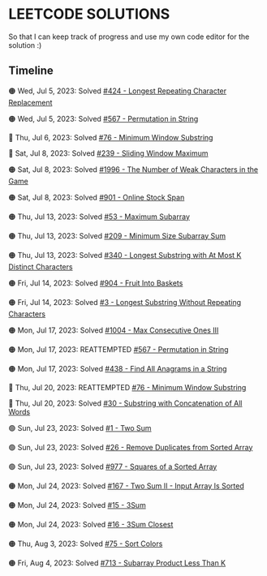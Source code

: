 # LEETCODE SOLUTIONS

So that I can keep track of progress and use my own code editor for the solution :)

## Timeline

🟠 Wed, Jul 5, 2023: Solved <a href="https://leetcode.com/problems/longest-repeating-character-replacement">#424 - Longest Repeating Character Replacement</a>

🟠 Wed, Jul 5, 2023: Solved <a href="https://leetcode.com/problems/permutation-in-string">#567 - Permutation in String</a>

🔴 Thu, Jul 6, 2023: Solved <a href="https://leetcode.com/problems/minimum-window-substring">#76 - Minimum Window Substring</a>

🔴 Sat, Jul 8, 2023: Solved <a href="https://leetcode.com/problems/sliding-window-maximum">#239 - Sliding Window Maximum</a>

🟠 Sat, Jul 8, 2023: Solved <a href="https://leetcode.com/problems/the-number-of-weak-characters-in-the-game">#1996 - The Number of Weak Characters in the Game</a>

🟠 Sat, Jul 8, 2023: Solved <a href="https://leetcode.com/problems/online-stock-span">#901 - Online Stock Span</a>

🟠 Thu, Jul 13, 2023: Solved <a href="https://leetcode.com/problems/maximum-subarray">#53 - Maximum Subarray</a>

🟠 Thu, Jul 13, 2023: Solved <a href="https://leetcode.com/problems/minimum-size-subarray-sum">#209 - Minimum Size Subarray Sum</a>

🟠 Thu, Jul 13, 2023: Solved <a href="https://leetcode.com/problems/longest-substring-with-at-most-k-distinct-characters">#340 - Longest Substring with At Most K Distinct Characters</a>

🟠 Fri, Jul 14, 2023: Solved <a href="https://leetcode.com/problems/fruit-into-baskets">#904 - Fruit Into Baskets</a>

🟠 Fri, Jul 14, 2023: Solved <a href="https://leetcode.com/problems/longest-substring-without-repeating-characters">#3 - Longest Substring Without Repeating Characters</a>

🟠 Mon, Jul 17, 2023: Solved <a href="https://leetcode.com/problems/max-consecutive-ones-iii">#1004 - Max Consecutive Ones III</a>

🟠 Mon, Jul 17, 2023: REATTEMPTED <a href="https://leetcode.com/problems/permutation-in-string">#567 - Permutation in String</a>

🟠 Mon, Jul 17, 2023: Solved <a href="https://leetcode.com/problems/find-all-anagrams-in-a-string">#438 - Find All Anagrams in a String</a>

🔴 Thu, Jul 20, 2023: REATTEMPTED <a href="https://leetcode.com/problems/minimum-window-substring">#76 - Minimum Window Substring</a>

🔴 Thu, Jul 20, 2023: Solved <a href="https://leetcode.com/problems/substring-with-concatenation-of-all-words">#30 - Substring with Concatenation of All Words</a>

🟢 Sun, Jul 23, 2023: Solved <a href="https://leetcode.com/problems/two-sum">#1 - Two Sum</a>

🟢 Sun, Jul 23, 2023: Solved <a href="https://leetcode.com/problems/remove-duplicates-from-sorted-array">#26 - Remove Duplicates from Sorted Array</a>

🟢 Sun, Jul 23, 2023: Solved <a href="https://leetcode.com/problems/squares-of-a-sorted-array">#977 - Squares of a Sorted Array</a>

🟠 Mon, Jul 24, 2023: Solved <a href="https://leetcode.com/problems/two-sum-ii-input-array-is-sorted">#167 - Two Sum II - Input Array Is Sorted</a>

🟠 Mon, Jul 24, 2023: Solved <a href="https://leetcode.com/problems/3sum">#15 - 3Sum</a>

🟠 Mon, Jul 24, 2023: Solved <a href="https://leetcode.com/problems/3sum-closest">#16 - 3Sum Closest</a>

🟠 Thu, Aug 3, 2023: Solved <a href="https://leetcode.com/problems/sort-colors">#75 - Sort Colors</a>

🟠 Fri, Aug 4, 2023: Solved <a href="https://leetcode.com/problems/subarray-product-less-than-k">#713 - Subarray Product Less Than K</a>
